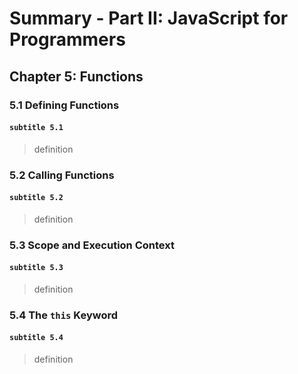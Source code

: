 # Summary - Part II: JavaScript for Programmers

## Chapter 5: Functions

### 5.1 Defining Functions

#### `subtitle 5.1`

> definition

### 5.2 Calling Functions

#### `subtitle 5.2`

> definition

### 5.3 Scope and Execution Context

#### `subtitle 5.3`

> definition

### 5.4 The `this` Keyword

#### `subtitle 5.4`

> definition
